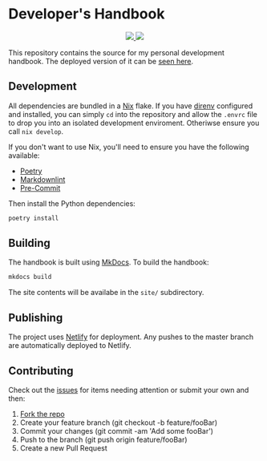 # Developer's Handbook

<p align="center">
    <a href="https://github.com/jmgilman/dev/actions/workflows/ci.yml">
        <img src="https://github.com/jmgilman/dev/actions/workflows/ci.yml/badge.svg"/>
    </a>
    <a href="https://app.netlify.com/sites/practical-blackwell-d2afc6/overview">
        <img src="https://img.shields.io/netlify/293d39e0-4467-4cd4-8787-3a49b2824e51"/>
    </a>
</p>

This repository contains the source for my personal development handbook. The
deployed version of it can be [seen here](https://dev.jmgilman.com/).

## Development

All dependencies are bundled in a [Nix](https://nixos.org/) flake. If you have
[direnv](https://direnv.net/) configured and installed, you can simply `cd` into
the repository and allow the `.envrc` file to drop you into an isolated
development enviroment. Otheriwse ensure you call `nix develop`.

If you don't want to use Nix, you'll need to ensure you have the following
available:

- [Poetry](https://python-poetry.org/)
- [Markdownlint](https://github.com/markdownlint/markdownlint)
- [Pre-Commit](https://pre-commit.com/)

Then install the Python dependencies:

```bash
poetry install
```

## Building

The handbook is built using [MkDocs](https://www.mkdocs.org/). To build the
handbook:

```bash
mkdocs build
```

The site contents will be availabe in the `site/` subdirectory.

## Publishing

The project uses [Netlify](https://www.netlify.com/) for deployment. Any pushes
to the master branch are automatically deployed to Netlify.

## Contributing

Check out the [issues][1] for items needing attention or submit your own and
then:

1. [Fork the repo][2]
1. Create your feature branch (git checkout -b feature/fooBar)
1. Commit your changes (git commit -am 'Add some fooBar')
1. Push to the branch (git push origin feature/fooBar)
1. Create a new Pull Request

[1]: https://github.com/jmgilman/dev/issues
[2]: https://github.com/jmgilman/dev/fork
